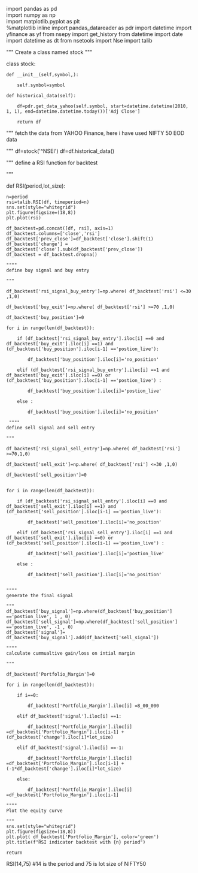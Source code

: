 import pandas as pd  
import numpy as np  
import matplotlib.pyplot as plt  
%matplotlib inline
import pandas_datareader as pdr
import datetime 
import yfinance as yf
from nsepy import get_history
from datetime import date
import datetime as dt
from nsetools import Nse
import talib

"""
Create a class named stock 
"""

class stock:
    
    def __init__(self,symbol,):
        
        self.symbol=symbol
  
    def historical_data(self):
        
        df=pdr.get_data_yahoo(self.symbol, start=datetime.datetime(2010, 1, 1), end=datetime.datetime.today())['Adj Close']
        
        return df
        
"""
fetch the data from YAHOO Finance, here i have used NIFTY 50 EOD data

"""
df=stock('^NSEI')
df=df.historical_data()

"""
define a RSI function for backtest

"""

def RSI(period,lot_size):
    
    n=period
    rsi=talib.RSI(df, timeperiod=n)
    sns.set(style="whitegrid")
    plt.figure(figsize=(18,8))
    plt.plot(rsi)

    df_backtest=pd.concat([df, rsi], axis=1)
    df_backtest.columns=['close','rsi']
    df_backtest['prev_close']=df_backtest['close'].shift(1)
    df_backtest['change'] = df_backtest['close'].sub(df_backtest['prev_close'])
    df_backtest = df_backtest.dropna()
    
    """"
    define buy signal and buy entry
    
    """
    
    df_backtest['rsi_signal_buy_entry']=np.where( df_backtest['rsi'] <=30 ,1,0)

    df_backtest['buy_exit']=np.where( df_backtest['rsi'] >=70 ,1,0)

    df_backtest['buy_position']=0

    for i in range(len(df_backtest)):
        
        if (df_backtest['rsi_signal_buy_entry'].iloc[i] ==0 and df_backtest['buy_exit'].iloc[i] ==1) and (df_backtest['buy_position'].iloc[i-1] =='postion_live'):
            
            df_backtest['buy_position'].iloc[i]='no_position'
        
        elif (df_backtest['rsi_signal_buy_entry'].iloc[i] ==1 and df_backtest['buy_exit'].iloc[i] ==0) or (df_backtest['buy_position'].iloc[i-1] =='postion_live') :
            
            df_backtest['buy_position'].iloc[i]='postion_live'
            
        else :
            
            df_backtest['buy_position'].iloc[i]='no_position'
     
     """"
    define sell signal and sell entry
    
    """
    
    df_backtest['rsi_signal_sell_entry']=np.where( df_backtest['rsi']  >=70,1,0)

    df_backtest['sell_exit']=np.where( df_backtest['rsi'] <=30 ,1,0)

    df_backtest['sell_position']=0


    for i in range(len(df_backtest)):
        
        if (df_backtest['rsi_signal_sell_entry'].iloc[i] ==0 and df_backtest['sell_exit'].iloc[i] ==1) and (df_backtest['sell_position'].iloc[i-1] =='postion_live'):
            
            df_backtest['sell_position'].iloc[i]='no_position'
        
        elif (df_backtest['rsi_signal_sell_entry'].iloc[i] ==1 and df_backtest['sell_exit'].iloc[i] ==0) or (df_backtest['sell_position'].iloc[i-1] =='postion_live') :
            
            df_backtest['sell_position'].iloc[i]='postion_live'
            
        else :
            
            df_backtest['sell_position'].iloc[i]='no_position'


    """"
    generate the final signal
    
    """
    df_backtest['buy_signal']=np.where(df_backtest['buy_position'] =='postion_live', 1 , 0)
    df_backtest['sell_signal']=np.where(df_backtest['sell_position'] =='postion_live', -1 , 0)
    df_backtest['signal']= df_backtest['buy_signal'].add(df_backtest['sell_signal'])

    """"
    calculate cummualtive gain/loss on intial margin
    
    """
    
    df_backtest['Portfolio_Margin']=0

    for i in range(len(df_backtest)):
        
        if i==0:
            
            df_backtest['Portfolio_Margin'].iloc[i] =8_00_000
    
        elif df_backtest['signal'].iloc[i] ==1:
            
            df_backtest['Portfolio_Margin'].iloc[i] =df_backtest['Portfolio_Margin'].iloc[i-1] + (df_backtest['change'].iloc[i]*lot_size)
        
        elif df_backtest['signal'].iloc[i] ==-1:
            
            df_backtest['Portfolio_Margin'].iloc[i] =df_backtest['Portfolio_Margin'].iloc[i-1] + (-1*df_backtest['change'].iloc[i]*lot_size)
        
        else:
            
            df_backtest['Portfolio_Margin'].iloc[i] =df_backtest['Portfolio_Margin'].iloc[i-1]
    
    """"
    Plot the equity curve
    
    """
    sns.set(style="whitegrid")
    plt.figure(figsize=(18,8))
    plt.plot( df_backtest['Portfolio_Margin'], color='green')
    plt.title(f"RSI indicator backtest with {n} period")
    
    return

RSI(14,75)
#14 is the period and 75 is lot size of NIFTY50


